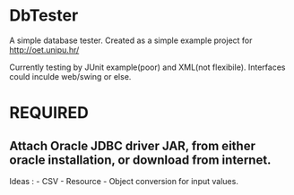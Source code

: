 DbTester
========

A simple database tester. Created as a simple example project for http://oet.unipu.hr/

Currently testing by JUnit example(poor) and XML(not flexibile).
Interfaces could inculde web/swing or else.

REQUIRED
========

Attach Oracle JDBC driver JAR, from either oracle installation, or download from internet.
------------------------------------------------------------------------------------------

Ideas :
    - CSV
    - Resource
    - Object conversion for input values.

